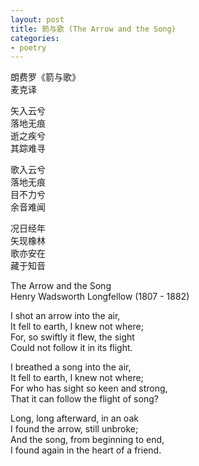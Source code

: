 ```yaml
---
layout: post
title: 箭与歌 (The Arrow and the Song)
categories:
- poetry
---
```


朗费罗《箭与歌》  
麦克译  

矢入云兮  
落地无痕  
逝之疾兮  
其踪难寻  

歌入云兮  
落地无痕  
目不力兮  
余音难闻  

况日经年  
矢现橡林  
歌亦安在  
藏于知音  

The Arrow and the Song  
Henry Wadsworth Longfellow (1807 - 1882)  

I shot an arrow into the air,  
It fell to earth, I knew not where;  
For, so swiftly it flew, the sight  
Could not follow it in its flight.  

I breathed a song into the air,  
It fell to earth, I knew not where;  
For who has sight so keen and strong,  
That it can follow the flight of song?  

Long, long afterward, in an oak  
I found the arrow, still unbroke;  
And the song, from beginning to end,  
I found again in the heart of a friend.  
